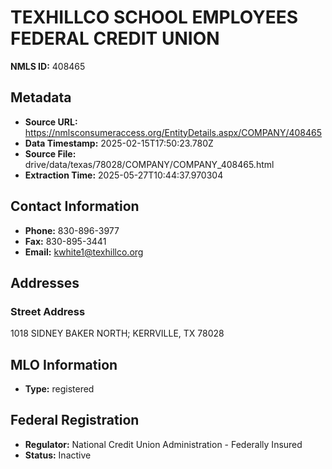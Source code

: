 # TEXHILLCO SCHOOL EMPLOYEES FEDERAL CREDIT UNION

**NMLS ID:** 408465

## Metadata
- **Source URL:** https://nmlsconsumeraccess.org/EntityDetails.aspx/COMPANY/408465
- **Data Timestamp:** 2025-02-15T17:50:23.780Z
- **Source File:** drive/data/texas/78028/COMPANY/COMPANY_408465.html
- **Extraction Time:** 2025-05-27T10:44:37.970304

## Contact Information
- **Phone:** 830-896-3977
- **Fax:** 830-895-3441
- **Email:** kwhite1@texhillco.org

## Addresses
### Street Address
1018 SIDNEY BAKER NORTH; KERRVILLE, TX 78028

## MLO Information
- **Type:** registered

## Federal Registration
- **Regulator:** National Credit Union Administration - Federally Insured
- **Status:** Inactive
